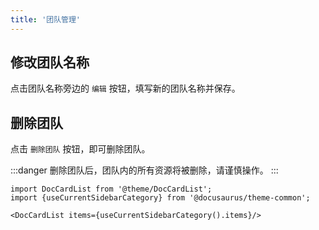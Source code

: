 ```yaml
---
title: '团队管理'
---
```


## 修改团队名称

点击团队名称旁边的 `编辑` 按钮，填写新的团队名称并保存。

## 删除团队

点击 `删除团队` 按钮，即可删除团队。

:::danger
删除团队后，团队内的所有资源将被删除，请谨慎操作。
:::

```mdx-code-block
import DocCardList from '@theme/DocCardList';
import {useCurrentSidebarCategory} from '@docusaurus/theme-common';

<DocCardList items={useCurrentSidebarCategory().items}/>
```